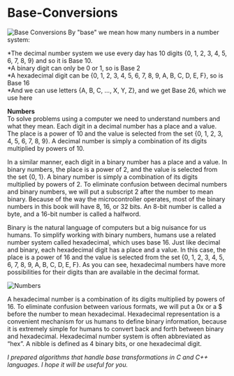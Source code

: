 # Base-Conversions
![Base Conversions](https://i.ytimg.com/vi/hIs3A6gGz2w/maxresdefault.jpg)
By "base" we mean how many numbers in a number system:

*The decimal number system we use every day has 10 digits {0, 1, 2, 3, 4, 5, 6, 7, 8, 9} and so it is Base 10.<br/>
*A binary digit can only be 0 or 1, so is Base 2<br/>
*A hexadecimal digit can be {0, 1, 2, 3, 4, 5, 6, 7, 8, 9, A, B, C, D, E, F}, so is Base 16<br/>
*And we can use letters {A, B, C, ..., X, Y, Z}, and we get Base 26, which we use here<br/>

**Numbers**<br/>
To solve problems using a computer we need to understand numbers and what they mean. Each digit
in a decimal number has a place and a value. The place is a power of 10 and the value is selected
from the set {0, 1, 2, 3, 4, 5, 6, 7, 8, 9}. A decimal number is simply a combination of its digits
multiplied by powers of 10.<br/>

In a similar manner, each digit in a binary number has a place and a value. In binary numbers, the
place is a power of 2, and the value is selected from the set {0, 1}. A binary number is simply a
combination of its digits multiplied by powers of 2. To eliminate confusion between decimal numbers
and binary numbers, we will put a subscript 2 after the number to mean binary. Because of the way
the microcontroller operates, most of the binary numbers in this book will have 8, 16, or 32 bits. An
8-bit number is called a byte, and a 16-bit number is called a halfword.

Binary is the natural language of computers but a big nuisance for us humans. To simplify working
with binary numbers, humans use a related number system called hexadecimal, which uses base 16.
Just like decimal and binary, each hexadecimal digit has a place and a value. In this case, the place is
a power of 16 and the value is selected from the set {0, 1, 2, 3, 4, 5, 6, 7, 8, 9, A, B, C, D, E, F}. As
you can see, hexadecimal numbers have more possibilities for their digits than are available in the
decimal format.

![Numbers](https://miro.medium.com/max/480/1*vgtJh1NVWEqa3b9OsuRXSQ.jpeg)<br/>

A hexadecimal number is a combination of its digits multiplied by powers of 16. To eliminate confusion between various
formats, we will put a 0x or a $ before the number to mean hexadecimal. Hexadecimal representation
is a convenient mechanism for us humans to define binary information, because it is extremely simple
for humans to convert back and forth between binary and hexadecimal. Hexadecimal number system
is often abbreviated as “hex”. A nibble is defined as 4 binary bits, or one hexadecimal digit.

*I prepared algorithms that handle base transformations in C and C++ languages. I hope it will be useful for you.*
